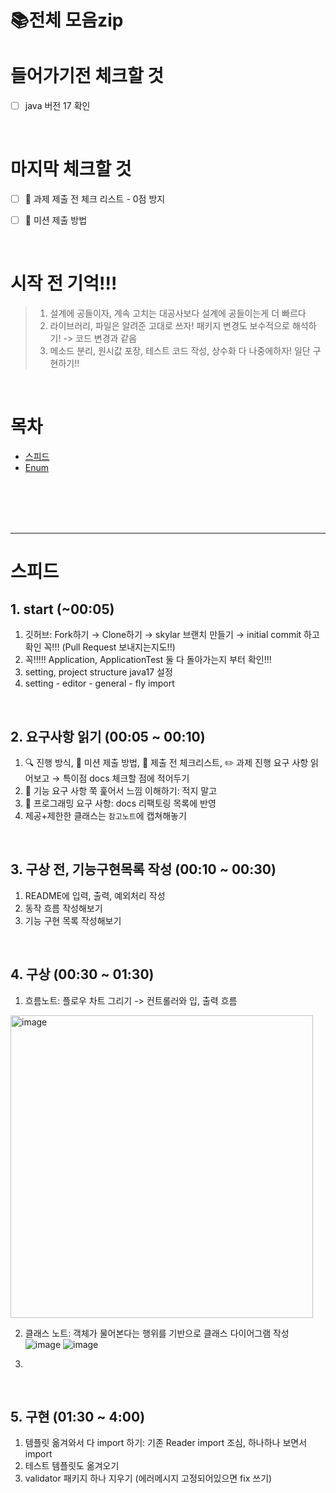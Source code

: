 # 📚전체 모음zip
# 들어가기전 체크할 것
- [ ] java 버전 17 확인

<br>

# 마지막 체크할 것
- [ ] 🚨 과제 제출 전 체크 리스트 - 0점 방지
- [ ] 📮 미션 제출 방법


<br>

# 시작 전 기억!!!  
> 1. 설계에 공들이자, 계속 고치는 대공사보다 설계에 공들이는게 더 빠르다
> 2. 라이브러리, 파일은 알려준 고대로 쓰자! 패키지 변경도 보수적으로 해석하기! -> 코드 변경과 같음
> 3. 메소드 분리, 원시값 포장, 테스트 코드 작성, 상수화 다 나중에하자! 일단 구현하기!!

<br>

# 목차

- [스피드](#스피드)
- [Enum](#Enum)

<br>
<br>
<br>
<br>

-----

# 스피드
## 1. start (~00:05)
1. 깃허브: Fork하기 → Clone하기 → skylar 브랜치 만들기 → initial commit 하고 확인 꼭!!! (Pull Request 보내지는지도!!)
2. 꼭!!!!! Application, ApplicationTest 둘 다 돌아가는지 부터 확인!!!
3. setting, project structure java17 설정
4. setting - editor - general - fly import

<br>

## 2. 요구사항 읽기 (00:05 ~ 00:10)
1. 🔍 진행 방식, 📮 미션 제출 방법, 🚨 제출 전 체크리스트, ✏️ 과제 진행 요구 사항 읽어보고 →  특이점 docs 체크할 점에 적어두기
2. 🚀 기능 요구 사항 쭉 훑어서 느낌 이해하기: 적지 말고
3. 🎯 프로그래밍 요구 사항: docs 리팩토링 목록에 반영
4. 제공+제한한 클래스는 `참고노트`에 캡쳐해놓기

<br>

## 3. 구상 전, 기능구현목록 작성 (00:10 ~ 00:30)
1. README에 입력, 출력, 예외처리 작성
2. 동작 흐름 작성해보기
3. 기능 구현 목록 작성해보기

<br>

## 4. 구상 (00:30 ~ 01:30)
1. 흐름노트: 플로우 차트 그리기 -> 컨트롤러와 입, 출력 흐름
<img width="484" alt="image" src="https://github.com/skylar1220/wootech-final-test-study/assets/110809927/1a31b0bc-6b87-4959-81f6-ca67f2702865">

2. 클래스 노트: 객체가 물어본다는 행위를 기반으로 클래스 다이어그램 작성
![image](https://github.com/skylar1220/wootech-final-test-study/assets/110809927/3af9488f-ce76-4501-b4b0-5ab1d4e380f8)
![image](https://github.com/skylar1220/wootech-final-test-study/assets/110809927/5021e112-caa3-41a1-b39a-c243e270ef72)


3. 
 
<br>

## 5. 구현 (01:30 ~ 4:00)
1. 템플릿 옮겨와서 다 import 하기: 기존 Reader import 조심, 하나하나 보면서 import
2. 테스트 템플릿도 옮겨오기
3. validator 패키지 하나 지우기 (에러메시지 고정되어있으면 fix 쓰기)

